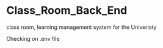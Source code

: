 # Class_Room_Back_End
class room, learning management system for the Univeristy

Checking on .env file
